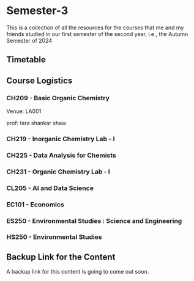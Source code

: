 # Semester-3

This is a collection of all the resources for the courses that me and my friends studied in our first semester of the second year, i.e., the Autumn Semester of 2024

## Timetable

## Course Logistics

### CH209 - Basic Organic Chemistry

Venue: LA001

prof: tara shankar shaw


### CH219 - Inorganic Chemistry Lab - I

### CH225 - Data Analysis for Chemists

### CH231 - Organic Chemistry Lab - I

### CL205 - AI and Data Science

### EC101 - Economics

### ES250 - Environmental Studies : Science and Engineering

### HS250 - Environmental Studies

## Backup Link for the Content

A backup link for this content is going to come out soon.
